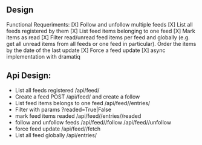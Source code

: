 ## Design

Functional Requeriments:
[X] Follow and unfollow multiple feeds
[X] List all feeds registered by them
[X] List feed items belonging to one feed
[X] Mark items as read
[X] Filter read/unread feed items per feed and globally (e.g. get all unread items
    from all feeds or one feed in particular). Order the items by the date of the
    last update
[X] Force a feed update
[X] async implementation with dramatiq



## Api Design:
* List all feeds registered
    /api/feed/
*  Create a feed
    POST /api/feed/ and create a follow
* List feed items belongs to one feed
    /api/feed/<id>/entries/
* Filter with params ?readed=True|False
* mark feed items readed
    /api/feed/<id>/entries/<id>/readed
* follow and unfollow feeds
    /api/feed/<id>/follow
    /api/feed/<id>/unfollow
* force feed update
    /api/feed/<id>/fetch
* List all feed globally
    /api/entries/

